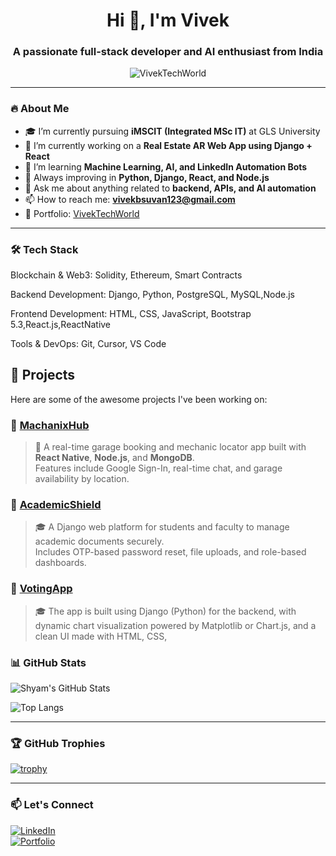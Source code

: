 <h1 align="center">Hi 👋, I'm Vivek</h1>
<h3 align="center">A passionate full-stack developer and AI enthusiast from India</h3>

<p align="center">
  <img src="https://komarev.com/ghpvc/?username=VivekTechWorld&label=Profile%20views&color=0e75b6&style=flat" alt="VivekTechWorld" />
</p>

---

### 🔥 About Me
- 🎓 I’m currently pursuing **iMSCIT (Integrated MSc IT)** at GLS University  
- 🔭 I’m currently working on a **Real Estate AR Web App using Django + React**  
- 🌱 I’m learning **Machine Learning, AI, and LinkedIn Automation Bots**  
- 🧠 Always improving in **Python, Django, React, and Node.js**  
- 💬 Ask me about anything related to **backend, APIs, and AI automation**
- 📫 How to reach me: **vivekbsuvan123@gmail.com**
- 💼 Portfolio: [VivekTechWorld](https://viveks-portfolio-website.netlify.app/)

---

### 🛠️ Tech Stack

Blockchain & Web3: Solidity, Ethereum, Smart Contracts

Backend Development: Django, Python, PostgreSQL, MySQL,Node.js

Frontend Development: HTML, CSS, JavaScript, Bootstrap 5.3,React.js,ReactNative

Tools & DevOps: Git, Cursor, VS Code

## 🚀 Projects

Here are some of the awesome projects I've been working on:

### 🔹 [MachanixHub](https://github.com/VivekTechWorld/Machanixhub)
> 🚗 A real-time garage booking and mechanic locator app built with **React Native**, **Node.js**, and **MongoDB**.  
> Features include Google Sign-In, real-time chat, and garage availability by location.

### 🔹 [AcademicShield](https://github.com/realParthiv/AcademicShield)
> 🎓 A Django web platform for students and faculty to manage academic documents securely.  
> Includes OTP-based password reset, file uploads, and role-based dashboards.

### 🔹 [VotingApp](https://github.com/VivekTechWorld/Voting-app)
> 🎓 The app is built using Django (Python) for the backend, with dynamic chart visualization powered by Matplotlib or Chart.js, and a clean UI made with HTML, CSS,


### 📊 GitHub Stats

![Shyam's GitHub Stats](https://github-readme-stats.vercel.app/api?username=VivekTechWorld&show_icons=true&theme=gruvbox)

![Top Langs](https://github-readme-stats.vercel.app/api/top-langs/?username=VivekTEchWorld&layout=compact&theme=radical)

---

### 🏆 GitHub Trophies

[![trophy](https://github-profile-trophy.vercel.app/?username=shyamkorat&theme=darkhub)](https://github.com/ryo-ma/github-profile-trophy)

---

### 📫 Let's Connect

[![LinkedIn](https://img.shields.io/badge/LinkedIn-blue?style=for-the-badge&logo=linkedin&logoColor=white)](https://www.linkedin.com/in/vivek-python-developer/)  
[![Portfolio](https://img.shields.io/badge/Portfolio-121212?style=for-the-badge&logo=firefox-browser&logoColor=white)](https://viveks-portfolio-website.netlify.app/) 







